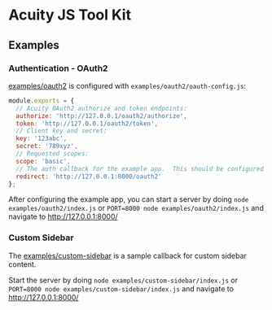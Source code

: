 # Acuity JS Tool Kit

## Examples

### Authentication - OAuth2

[examples/oauth2](examples/oauth2) is configured with `examples/oauth2/oauth-config.js`:

```js
module.exports = {
  // Acuity OAuth2 authorize and token endpoints:
  authorize: 'http://127.0.0.1/oauth2/authorize',
  token: 'http://127.0.0.1/oauth2/token',
  // Client key and secret:
  key: '123abc',
  secret: '789xyz',
  // Requested scopes:
  scope: 'basic',
  // The auth callback for the example app.  This should be configured as a redirect URI for your client:
  redirect: 'http://127.0.0.1:8000/oauth2'
};
```

After configuring the example app, you can start a server by doing `node examples/oauth2/index.js` or `PORT=8000 node examples/oauth2/index.js` and navigate to http://127.0.0.1:8000/

### Custom Sidebar

The [examples/custom-sidebar](examples/custom-sidebar) is a sample callback for custom sidebar content.

Start the server by doing `node examples/custom-sidebar/index.js` or `PORT=8000 node examples/custom-sidebar/index.js` and navigate to http://127.0.0.1:8000/
